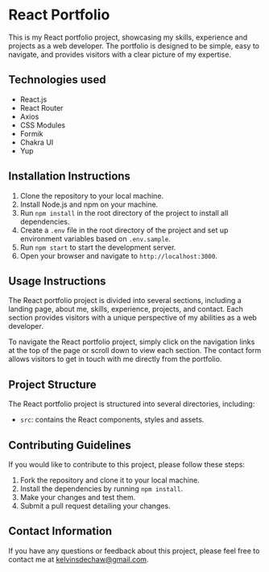 # React Portfolio

This is my React portfolio project, showcasing my skills, experience and projects as a web developer. The portfolio is designed to be simple, easy to navigate, and provides visitors with a clear picture of my expertise.

## Technologies used

- React.js
- React Router
- Axios
- CSS Modules
- Formik
- Chakra UI
- Yup

## Installation Instructions

1. Clone the repository to your local machine.
2. Install Node.js and npm on your machine.
3. Run `npm install` in the root directory of the project to install all dependencies.
4. Create a `.env` file in the root directory of the project and set up environment variables based on `.env.sample`.
5. Run `npm start` to start the development server.
6. Open your browser and navigate to `http://localhost:3000`.

## Usage Instructions

The React portfolio project is divided into several sections, including a landing page, about me, skills, experience, projects, and contact. Each section provides visitors with a unique perspective of my abilities as a web developer.

To navigate the React portfolio project, simply click on the navigation links at the top of the page or scroll down to view each section. The contact form allows visitors to get in touch with me directly from the portfolio.

## Project Structure

The React portfolio project is structured into several directories, including:

- `src`: contains the React components, styles and assets.

## Contributing Guidelines

If you would like to contribute to this project, please follow these steps:

1. Fork the repository and clone it to your local machine.
2. Install the dependencies by running `npm install`.
3. Make your changes and test them.
4. Submit a pull request detailing your changes.


## Contact Information

If you have any questions or feedback about this project, please feel free to contact me at kelvinsdechaw@gmail.com.
